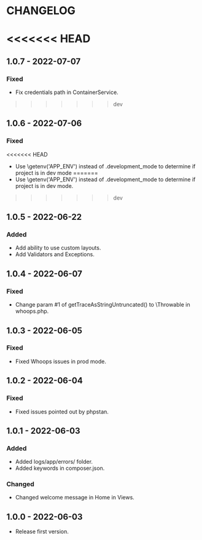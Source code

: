 # CHANGELOG

<<<<<<< HEAD
=======
## 1.0.7 - 2022-07-07

### Fixed

- Fix credentials path in ContainerService.

>>>>>>> dev
## 1.0.6 - 2022-07-06

### Fixed

<<<<<<< HEAD
- Use \getenv('APP_ENV') instead of .development_mode to determine if project is in dev mode
=======
- Use \getenv('APP_ENV') instead of .development_mode to determine if project is in dev mode.
>>>>>>> dev

## 1.0.5 - 2022-06-22

### Added

- Add ability to use custom layouts.
- Add Validators and Exceptions.

## 1.0.4 - 2022-06-07

### Fixed

- Change param #1 of getTraceAsStringUntruncated() to \Throwable in whoops.php.

## 1.0.3 - 2022-06-05

### Fixed

- Fixed Whoops issues in prod mode.

## 1.0.2 - 2022-06-04

### Fixed

- Fixed issues pointed out by phpstan.

## 1.0.1 - 2022-06-03

### Added

- Added logs/app/errors/ folder.
- Added keywords in composer.json.

### Changed

- Changed welcome message in Home in Views.

## 1.0.0 - 2022-06-03

- Release first version.